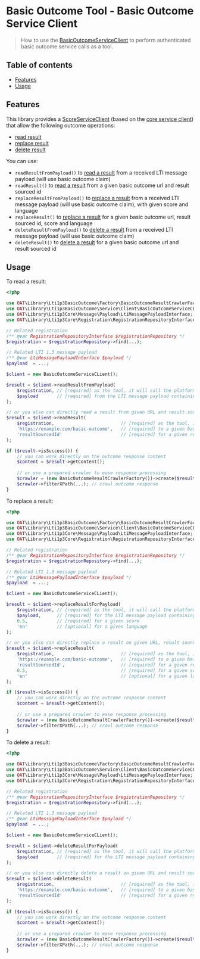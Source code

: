 # Basic Outcome Tool - Basic Outcome Service Client

> How to use the [BasicOutcomeServiceClient](../src/Service/Client/BasicOutcomeServiceClient.php) to perform authenticated basic outcome service calls as a tool.

## Table of contents

- [Features](#features)
- [Usage](#usage)

## Features

This library provides a [ScoreServiceClient](../../src/Service/Score/Client/ScoreServiceClient.php) (based on the [core service client](https://github.com/oat-sa/lib-lti1p3-core/blob/master/doc/service/service-client.md)) that allow the following outcome operations:
- [read result](https://www.imsglobal.org/spec/lti-bo/v1p1#readresult)
- [replace result](https://www.imsglobal.org/spec/lti-bo/v1p1#replaceresult)
- [delete result](https://www.imsglobal.org/spec/lti-bo/v1p1#deleteresult)

You can use:
- `readResultFromPayload()` to [read a result](https://www.imsglobal.org/spec/lti-bo/v1p1#readresult) from a received LTI message payload (will use basic outcome claim)
- `readResult()` to [read a result](https://www.imsglobal.org/spec/lti-bo/v1p1#readresult) from a given basic outcome url and result sourced id
- `replaceResultFromPayload()` to [replace a result](https://www.imsglobal.org/spec/lti-bo/v1p1#replaceresult) from a received LTI message payload (will use basic outcome claim), with given score and language
- `replaceResult()` to [replace a result](https://www.imsglobal.org/spec/lti-bo/v1p1#replaceresult) for a given basic outcome url, result sourced id, score and language
- `deleteResultFromPayload()` to [delete a result](https://www.imsglobal.org/spec/lti-bo/v1p1#deleteresult) from a received LTI message payload (will use basic outcome claim)
- `deleteResult()` to [delete a result](https://www.imsglobal.org/spec/lti-bo/v1p1#deleteresult) for a given basic outcome url and result sourced id

## Usage

To read a result:

```php
<?php

use OAT\Library\Lti1p3BasicOutcome\Factory\BasicOutcomeResultCrawlerFactory;
use OAT\Library\Lti1p3BasicOutcome\Service\Client\BasicOutcomeServiceCLient;
use OAT\Library\Lti1p3Core\Message\Payload\LtiMessagePayloadInterface;
use OAT\Library\Lti1p3Core\Registration\RegistrationRepositoryInterface;

// Related registration
/** @var RegistrationRepositoryInterface $registrationRepository */
$registration = $registrationRepository->find(...);

// Related LTI 1.3 message payload
/** @var LtiMessagePayloadInterface $payload */
$payload  = ...;

$client = new BasicOutcomeServiceCLient();

$result = $client->readResultFromPayload(
    $registration, // [required] as the tool, it will call the platform of this registration
    $payload       // [required] from the LTI message payload containing the basic outcome claim result sourced id (got at LTI launch)
);

// or you also can directly read a result from given URL and result sourced id (avoid claim construction)
$result = $client->readResult(
    $registration,                         // [required] as the tool, it will call the platform of this registration
    'https://example.com/basic-outcome',   // [required] to a given basic outcome service url
    'resultSourcedId'                      // [required] for a given result sourced id
);

if ($result->isSuccess()) {
    // you can work directly on the outcome response content
    $content = $result->getContent();
  
    // or use a prepared crawler to ease response processing
    $crawler = (new BasicOutcomeResultCrawlerFactory())->create($result);
    $crawler->filterXPath(...); // crawl outcome response
}
```

To replace a result:

```php
<?php

use OAT\Library\Lti1p3BasicOutcome\Factory\BasicOutcomeResultCrawlerFactory;
use OAT\Library\Lti1p3BasicOutcome\Service\Client\BasicOutcomeServiceCLient;
use OAT\Library\Lti1p3Core\Message\Payload\LtiMessagePayloadInterface;
use OAT\Library\Lti1p3Core\Registration\RegistrationRepositoryInterface;

// Related registration
/** @var RegistrationRepositoryInterface $registrationRepository */
$registration = $registrationRepository->find(...);

// Related LTI 1.3 message payload
/** @var LtiMessagePayloadInterface $payload */
$payload  = ...;

$client = new BasicOutcomeServiceCLient();

$result = $client->replaceResultForPayload(
    $registration, // [required] as the tool, it will call the platform of this registration
    $payload,      // [required] for the LTI message payload containing the basic outcome claim result sourced id (got at LTI launch)
    0.5,           // [required] for a given score
    'en'           // [optional] for a given language
);

// or you also can directly replace a result on given URL, result sourced id, score and language (avoid claim construction)
$result = $client->replaceResult(
    $registration,                         // [required] as the tool, it will call the platform of this registration
    'https://example.com/basic-outcome',   // [required] to a given basic outcome service url
    'resultSourcedId',                     // [required] for a given result sourced id
    0.5,                                   // [required] for a given score
    'en'                                   // [optional] for a given language
);

if ($result->isSuccess()) {
    // you can work directly on the outcome response content
    $content = $result->getContent();
  
    // or use a prepared crawler to ease response processing
    $crawler = (new BasicOutcomeResultCrawlerFactory())->create($result);
    $crawler->filterXPath(...); // crawl outcome response
}
```

To delete a result:

```php
<?php

use OAT\Library\Lti1p3BasicOutcome\Factory\BasicOutcomeResultCrawlerFactory;
use OAT\Library\Lti1p3BasicOutcome\Service\Client\BasicOutcomeServiceCLient;
use OAT\Library\Lti1p3Core\Message\Payload\LtiMessagePayloadInterface;
use OAT\Library\Lti1p3Core\Registration\RegistrationRepositoryInterface;

// Related registration
/** @var RegistrationRepositoryInterface $registrationRepository */
$registration = $registrationRepository->find(...);

// Related LTI 1.3 message payload
/** @var LtiMessagePayloadInterface $payload */
$payload  = ...;

$client = new BasicOutcomeServiceCLient();

$result = $client->deleteResultForPayload(
    $registration, // [required] as the tool, it will call the platform of this registration
    $payload       // [required] for the LTI message payload containing the basic outcome claim result sourced id (got at LTI launch)
);

// or you also can directly delete a result on given URL and result sourced id (avoid claim construction)
$result = $client->deleteResult(
    $registration,                         // [required] as the tool, it will call the platform of this registration
    'https://example.com/basic-outcome',   // [required] to a given basic outcome service url
    'resultSourcedId'                      // [required] for a given result sourced id
);

if ($result->isSuccess()) {
    // you can work directly on the outcome response content
    $content = $result->getContent();
  
    // or use a prepared crawler to ease response processing
    $crawler = (new BasicOutcomeResultCrawlerFactory())->create($result);
    $crawler->filterXPath(...); // crawl outcome response
}
```
